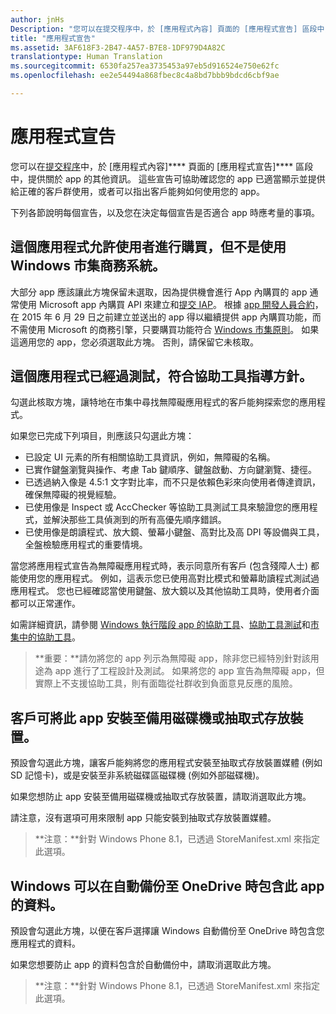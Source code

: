 ```yaml
---
author: jnHs
Description: "您可以在提交程序中，於 [應用程式內容] 頁面的 [應用程式宣告] 區段中，提供關於 app 的其他資訊。"
title: "應用程式宣告"
ms.assetid: 3AF618F3-2B47-4A57-B7E8-1DF979D4A82C
translationtype: Human Translation
ms.sourcegitcommit: 6530fa257ea3735453a97eb5d916524e750e62fc
ms.openlocfilehash: ee2e54494a868fbec8c4a8bd7bbb9bdcd6cbf9ae

---
```


# 應用程式宣告

您可以在[提交程序](app-submissions.md)中，於 [應用程式內容]**** 頁面的 [應用程式宣告]**** 區段中，提供關於 app 的其他資訊。 這些宣告可協助確認您的 app 已適當顯示並提供給正確的客戶群使用，或者可以指出客戶能夠如何使用您的 app。

下列各節說明每個宣告，以及您在決定每個宣告是否適合 app 時應考量的事項。

## 這個應用程式允許使用者進行購買，但不是使用 Windows 市集商務系統。

大部分 app 應該讓此方塊保留未選取，因為提供機會進行 App 內購買的 app 通常使用 Microsoft app 內購買 API 來建立和[提交 IAP](iap-submissions.md)。 根據 [app 開發人員合約](https://msdn.microsoft.com/library/windows/apps/hh694058)，在 2015 年 6 月 29 日之前建立並送出的 app 得以繼續提供 app 內購買功能，而不需使用 Microsoft 的商務引擎，只要購買功能符合 [Windows 市集原則](https://msdn.microsoft.com/library/windows/apps/dn764944.aspx#pol_10_8)。 如果這適用您的 app，您必須選取此方塊。 否則，請保留它未核取。

## 這個應用程式已經過測試，符合協助工具指導方針。

勾選此核取方塊，讓特地在市集中尋找無障礙應用程式的客戶能夠探索您的應用程式。

如果您已完成下列項目，則應該只勾選此方塊：

-   已設定 UI 元素的所有相關協助工具資訊，例如，無障礙的名稱。
-   已實作鍵盤瀏覽與操作、考慮 Tab 鍵順序、鍵盤啟動、方向鍵瀏覽、捷徑。
-   已透過納入像是 4.5:1 文字對比率，而不只是依賴色彩來向使用者傳達資訊，確保無障礙的視覺經驗。
-   已使用像是 Inspect 或 AccChecker 等協助工具測試工具來驗證您的應用程式，並解決那些工具偵測到的所有高優先順序錯誤。
-   已使用像是朗讀程式、放大鏡、螢幕小鍵盤、高對比及高 DPI 等設備與工具，全盤檢驗應用程式的重要情境。

當您將應用程式宣告為無障礙應用程式時，表示同意所有客戶 (包含殘障人士) 都能使用您的應用程式。 例如，這表示您已使用高對比模式和螢幕助讀程式測試過應用程式。 您也已經確認當使用鍵盤、放大鏡以及其他協助工具時，使用者介面都可以正常運作。

如需詳細資訊，請參閱 [Windows 執行階段 app 的協助工具](https://msdn.microsoft.com/library/windows/apps/dn263101)、[協助工具測試](https://msdn.microsoft.com/library/windows/apps/mt297664)和[市集中的協助工具](https://msdn.microsoft.com/library/windows/apps/mt297663)。

> **重要：**請勿將您的 app 列示為無障礙 app，除非您已經特別針對該用途為 app 進行了工程設計及測試。 如果將您的 app 宣告為無障礙 app，但實際上不支援協助工具，則有面臨從社群收到負面意見反應的風險。

## 客戶可將此 app 安裝至備用磁碟機或抽取式存放裝置。

預設會勾選此方塊，讓客戶能夠將您的應用程式安裝至抽取式存放裝置媒體 (例如 SD 記憶卡)，或是安裝至非系統磁碟區磁碟機 (例如外部磁碟機)。

如果您想防止 app 安裝至備用磁碟機或抽取式存放裝置，請取消選取此方塊。

請注意，沒有選項可用來限制 app 只能安裝到抽取式存放裝置媒體。

> **注意：**針對 Windows Phone 8.1，已透過 StoreManifest.xml 來指定此選項。

## Windows 可以在自動備份至 OneDrive 時包含此 app 的資料。

預設會勾選此方塊，以便在客戶選擇讓 Windows 自動備份至 OneDrive 時包含您應用程式的資料。

如果您想要防止 app 的資料包含於自動備份中，請取消選取此方塊。

> **注意：**針對 Windows Phone 8.1，已透過 StoreManifest.xml 來指定此選項。

 

 

 







<!--HONumber=Jun16_HO4-->


